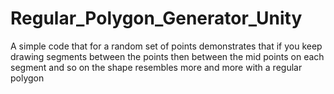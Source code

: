 # Regular_Polygon_Generator_Unity
  A simple code that for a random set of points demonstrates that if you keep drawing segments between the points then  between the mid points on each segment and so on the shape resembles more and more with a regular polygon
